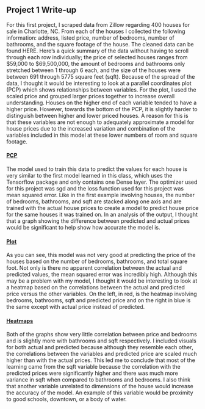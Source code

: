 ## Project 1 Write-up
  For this first project, I scraped data from Zillow regarding 400 houses for sale in Charlotte, NC. From each of the houses I collected the following information: address, listed price, number of bedrooms, number of bathrooms, and the square footage of the house. The cleaned data can be found HERE. Here’s a quick summary of the data without having to scroll through each row individually; the price of selected houses ranges from $59,000 to $69,500,000, the amount of bedrooms and bathrooms only stretched between 1 through 6 each, and the size of the houses were between 691 through 5775 square feet (sqft). Because of the spread of the data, I thought it would be interesting to look at a parallel coordinates plot (PCP) which shows relationships between variables. For the plot, I used the scaled price and grouped larger prices together to increase overall understanding. Houses on the higher end of each variable tended to have a higher price. However, towards the bottom of the PCP, it is slightly harder to distinguish between higher and lower priced houses. A reason for this is that these variables are not enough to adequately approximate a model for house prices due to the increased variation and combination of the variables included in this model at these lower numbers of room and square footage. 
#### [PCP](https://github.com/rj-bartlett/Project1writeup/issues/2#issue-820648513)
  The model used to train this data to predict the values for each house is very similar to the first model learned in this class, which uses the Tensorflow package and only contains one Dense layer. The optimizer used for this project was sgd and the loss function used for this project was mean squared error. Like in the first example involving houses, the number of bedrooms, bathrooms, and sqft are stacked along one axis and are trained with the actual house prices to create a model to predict house price for the same houses it was trained on. In an analysis of the output, I thought that a graph showing the difference between predicted and actual prices would be significant to help show how accurate the model is.
#### [Plot](https://github.com/rj-bartlett/Project1writeup/issues/3#issue-820649053)
  As you can see, this model was not very good at predicting the price of the houses based on the number of bedrooms, bathrooms, and total square foot. Not only is there no apparent correlation between the actual and predicted values, the mean squared error was incredibly high. Although this may be a problem with my model, I thought it would be interesting to look at a heatmap based on the correlations between the actual and predicted price versus the other variables. On the left, in red, is the heatmap involving bedrooms, bathrooms, sqft and predicted price and on the right in blue is the same except with actual price instead of predicted. 
#### [Heatmaps](https://github.com/rj-bartlett/Project1writeup/issues/1#issue-820647199)
  Both of the graphs show very little correlation between price and bedrooms and is slightly more with bathrooms and sqft respectively. I included visuals for both actual and predicted because although they resemble each other, the correlations between the variables and predicted price are scaled much higher than with the actual prices. This led me to conclude that most of the learning came from the sqft variable because the correlation with the predicted prices were significantly higher and there was much more variance in sqft when compared to bathrooms and bedrooms. I also think that another variable unrelated to dimensions of the house would increase the accuracy of the model. An example of this variable would be proximity to good schools, downtown, or a body of water.  
